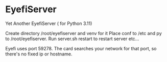 # EyefiServer
Yet Another EyefiServer ( for Python 3.11)

Create directory /root/eyefiserver and venv for it
Place conf to /etc and py to /root/eyefiserver. 
Run server.sh restart to restart server etc...

Eyefi uses port 59278. The card searches your network for that port, so there's no fixed ip or hostname. 
